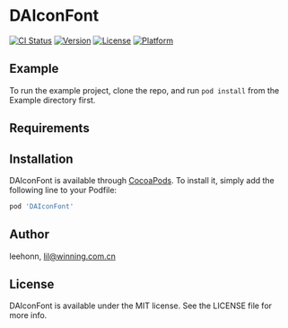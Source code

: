 # DAIconFont

[![CI Status](https://img.shields.io/travis/leehonn/DAIconFont.svg?style=flat)](https://travis-ci.org/leehonn/DAIconFont)
[![Version](https://img.shields.io/cocoapods/v/DAIconFont.svg?style=flat)](https://cocoapods.org/pods/DAIconFont)
[![License](https://img.shields.io/cocoapods/l/DAIconFont.svg?style=flat)](https://cocoapods.org/pods/DAIconFont)
[![Platform](https://img.shields.io/cocoapods/p/DAIconFont.svg?style=flat)](https://cocoapods.org/pods/DAIconFont)

## Example

To run the example project, clone the repo, and run `pod install` from the Example directory first.

## Requirements

## Installation

DAIconFont is available through [CocoaPods](https://cocoapods.org). To install
it, simply add the following line to your Podfile:

```ruby
pod 'DAIconFont'
```

## Author

leehonn, lil@winning.com.cn

## License

DAIconFont is available under the MIT license. See the LICENSE file for more info.
